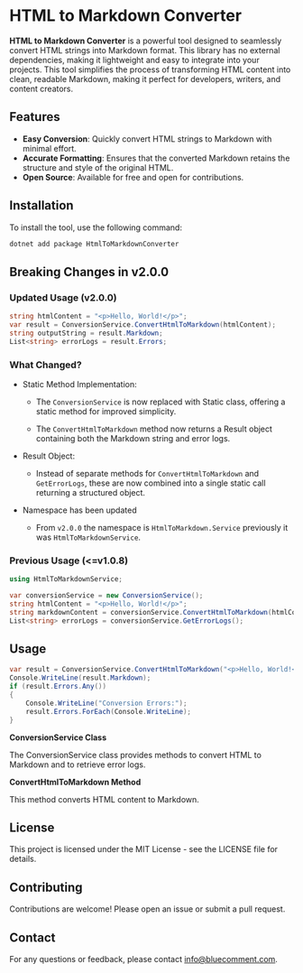 ﻿# HTML to Markdown Converter

**HTML to Markdown Converter** is a powerful tool designed to seamlessly convert HTML strings into Markdown format.  This library has no external dependencies, making it lightweight and easy to integrate into your projects. This tool simplifies the process of transforming HTML content into clean, readable Markdown, making it perfect for developers, writers, and content creators.

## Features

- **Easy Conversion**: Quickly convert HTML strings to Markdown with minimal effort.
- **Accurate Formatting**: Ensures that the converted Markdown retains the structure and style of the original HTML.
- **Open Source**: Available for free and open for contributions.

## Installation

To install the tool, use the following command:

```Bash
dotnet add package HtmlToMarkdownConverter

```

## Breaking Changes in v2.0.0

### Updated Usage (v2.0.0)

```csharp
string htmlContent = "<p>Hello, World!</p>";
var result = ConversionService.ConvertHtmlToMarkdown(htmlContent);
string outputString = result.Markdown; 
List<string> errorLogs = result.Errors; 
```

### What Changed?

- Static Method Implementation:

	- The `ConversionService` is now replaced with Static class, offering a static method for improved simplicity.

	- The `ConvertHtmlToMarkdown` method now returns a Result object containing both the Markdown string and error logs.

- Result Object:

	- Instead of separate methods for `ConvertHtmlToMarkdown` and `GetErrorLogs`, these are now combined into a single static call returning a structured object.

- Namespace has been updated
	
	- From `v2.0.0` the namespace is `HtmlToMarkdown.Service` previously it was `HtmlToMarkdownService`.

### Previous Usage (<=v1.0.8)

```csharp
using HtmlToMarkdownService;

var conversionService = new ConversionService();
string htmlContent = "<p>Hello, World!</p>";
string markdownContent = conversionService.ConvertHtmlToMarkdown(htmlContent);
List<string> errorLogs = conversionService.GetErrorLogs();
```

## Usage

```csharp
var result = ConversionService.ConvertHtmlToMarkdown("<p>Hello, World!</p>");
Console.WriteLine(result.Markdown);
if (result.Errors.Any())
{
    Console.WriteLine("Conversion Errors:");
    result.Errors.ForEach(Console.WriteLine);
}
```

**ConversionService Class**

The ConversionService class provides methods to convert HTML to Markdown and to retrieve error logs.

**ConvertHtmlToMarkdown Method**

This method converts HTML content to Markdown.

## License

This project is licensed under the MIT License - see the LICENSE file for details.

## Contributing

Contributions are welcome! Please open an issue or submit a pull request.

## Contact

For any questions or feedback, please contact info@bluecomment.com.